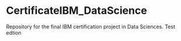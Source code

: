 # CertificateIBM_DataScience
Repository for the final IBM certification project in Data Sciences.
Test edtion

